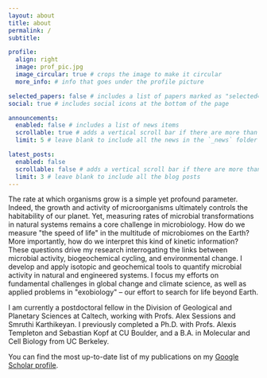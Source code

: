 ```yaml
---
layout: about
title: about
permalink: /
subtitle: 

profile:
  align: right
  image: prof_pic.jpg
  image_circular: true # crops the image to make it circular
  more_info: # info that goes under the profile picture

selected_papers: false # includes a list of papers marked as "selected={true}"
social: true # includes social icons at the bottom of the page

announcements:
  enabled: false # includes a list of news items
  scrollable: true # adds a vertical scroll bar if there are more than 3 news items
  limit: 5 # leave blank to include all the news in the `_news` folder

latest_posts:
  enabled: false
  scrollable: false # adds a vertical scroll bar if there are more than 3 new posts items
  limit: 3 # leave blank to include all the blog posts
---
```


The rate at which organisms grow is a simple yet profound parameter. Indeed, the growth and activity of microorganisms ultimately controls the habitability of our planet. Yet, measuring rates of microbial transformations in natural systems remains a core challenge in microbiology. How do we measure "the speed of life" in the multitude of microbiomes on the Earth? More importantly, how do we interpret this kind of kinetic information? These questions drive my research interrogating the links between microbial activity, biogeochemical cycling, and environmental change. I develop and apply isotopic and geochemical tools to quantify microbial activity in natural and engineered systems. I focus my efforts on fundamental challenges in global change and climate science, as well as applied problems in "exobiology" – our effort to search for life beyond Earth.

I am currently a postdoctoral fellow in the Division of Geological and Planetary Sciences at Caltech, working with Profs. Alex Sessions and Smruthi Karthikeyan. I previously completed a Ph.D. with Profs. Alexis Templeton and Sebastian Kopf at CU Boulder, and a B.A. in Molecular and Cell Biology from UC Berkeley.

You can find the most up-to-date list of my publications on my [Google Scholar profile](https://scholar.google.com/citations?user=lwYzFS4AAAAJ&hl=en).
